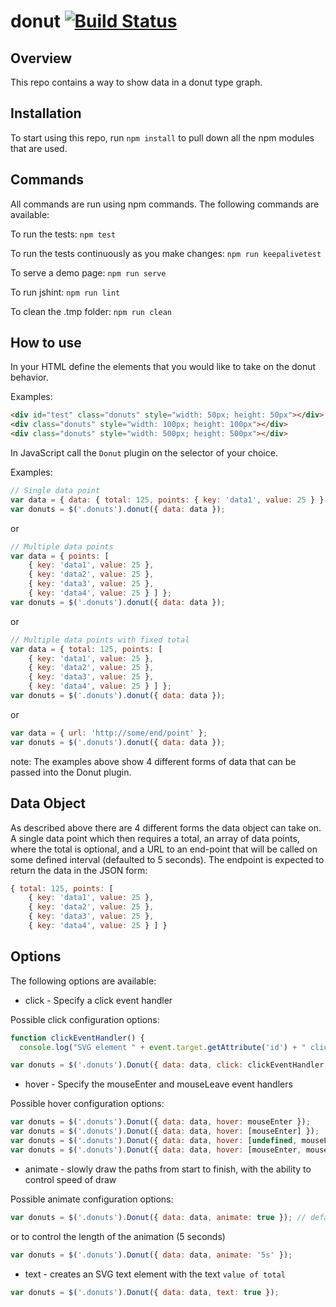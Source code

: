 #  donut [![Build Status](https://travis-ci.org/eheyne/donut.svg?branch=master)](https://travis-ci.org/eheyne/donut)

## Overview
This repo contains a way to show data in a donut type graph.

## Installation
To start using this repo, run `npm install` to pull down all the npm modules that are used.

## Commands
All commands are run using npm commands.  The following commands are available:

To run the tests:  `npm test`

To run the tests continuously as you make changes: `npm run keepalivetest`

To serve a demo page: `npm run serve`

To run jshint: `npm run lint`

To clean the .tmp folder: `npm run clean`

## How to use
In your HTML define the elements that you would like to take on the donut behavior.

Examples:

```html
<div id="test" class="donuts" style="width: 50px; height: 50px"></div>
<div class="donuts" style="width: 100px; height: 100px"></div>
<div class="donuts" style="width: 500px; height: 500px"></div>

```

In JavaScript call the `Donut` plugin on the selector of your choice.

Examples:

``` javascript
// Single data point
var data = { data: { total: 125, points: { key: 'data1', value: 25 } } };
var donuts = $('.donuts').donut({ data: data });

```

or

```javascript
// Multiple data points
var data = { points: [ 
	{ key: 'data1', value: 25 }, 
	{ key: 'data2', value: 25 }, 
	{ key: 'data3', value: 25 }, 
	{ key: 'data4', value: 25 } ] };
var donuts = $('.donuts').donut({ data: data });

```

or

```javascript
// Multiple data points with fixed total
var data = { total: 125, points: [ 
	{ key: 'data1', value: 25 }, 
	{ key: 'data2', value: 25 }, 
	{ key: 'data3', value: 25 }, 
	{ key: 'data4', value: 25 } ] };
var donuts = $('.donuts').donut({ data: data });

```

or

```javascript
var data = { url: 'http://some/end/point' };
var donuts = $('.donuts').donut({ data: data });

```

note: The examples above show 4 different forms of data that can be passed into the Donut plugin.

## Data Object

As described above there are 4 different forms the data object can take on.  A single data point which then requires a total, an array of data points, where the total is optional, and a URL to an end-point that will be called on some defined interval (defaulted to 5 seconds).  The endpoint is expected to return the data in the JSON form: 

``` javascript
{ total: 125, points: [ 
	{ key: 'data1', value: 25 }, 
	{ key: 'data2', value: 25 }, 
	{ key: 'data3', value: 25 }, 
	{ key: 'data4', value: 25 } ] }
```


## Options
The following options are available:

* click - Specify a click event handler

Possible click configuration options:

``` javascript
function clickEventHandler() { 
  console.log("SVG element " + event.target.getAttribute('id') + " clicked!"); }

var donuts = $('.donuts').Donut({ data: data, click: clickEventHandler });
```

* hover - Specify the mouseEnter and mouseLeave event handlers

Possible hover configuration options:

``` javascript
var donuts = $('.donuts').Donut({ data: data, hover: mouseEnter });
var donuts = $('.donuts').Donut({ data: data, hover: [mouseEnter] });
var donuts = $('.donuts').Donut({ data: data, hover: [undefined, mouseLeave] });
var donuts = $('.donuts').Donut({ data: data, hover: [mouseEnter, mouseLeave] });
```

* animate - slowly draw the paths from start to finish, with the ability to control speed of draw

Possible animate configuration options:

``` javascript
var donuts = $('.donuts').Donut({ data: data, animate: true }); // default to 1s animation
```

or to control the length of the animation (5 seconds)

``` javascript
var donuts = $('.donuts').Donut({ data: data, animate: '5s' });
```

* text - creates an SVG text element with the text `value of total`

``` javascript
var donuts = $('.donuts').Donut({ data: data, text: true });
```
